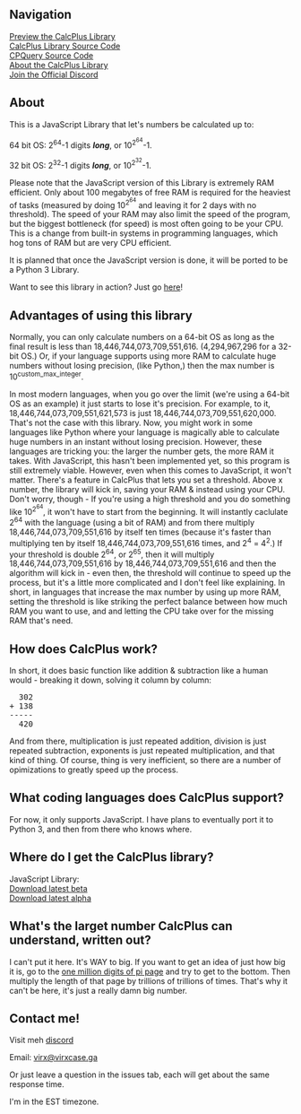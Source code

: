 ## Navigation
<a href="/PreviewLibrary/">Preview the CalcPlus Library</a><br>
<a href="/LibrarySource/">CalcPlus Library Source Code</a><br>
<a href="/CPQuerySource/">CPQuery Source Code</a><br>
<a href="/CalcPlus/">About the CalcPlus Library</a><br>
<a href="/Discord/">Join the Official Discord</a>

## About

This is a JavaScript Library that let's numbers be calculated up to:

  64 bit OS: 2<sup>64</sup>-1 digits <i><b>long</b></i>, or 10<sup>2<sup>64</sup></sup>-1.
  
  32 bit OS: 2<sup>32</sup>-1 digits <i><b>long</b></i>, or 10<sup>2<sup>32</sup></sup>-1.

Please note that the JavaScript version of this Library is extremely RAM efficient. Only about 100 megabytes of free RAM is required for the heaviest of tasks (measured by doing 10<sup>2<sup>64</sup></sup> and leaving it for 2 days with no threshold). The speed of your RAM may also limit the speed of the program, but the biggest bottleneck (for speed) is most often going to be your CPU. This is a change from built-in systems in programming languages, which hog tons of RAM but are very CPU efficient.

It is planned that once the JavaScript version is done, it will be ported to be a Python 3 Library.

Want to see this library in action? Just go [here](https://www.virxcase.ga/PreviewLibrary/)!

## Advantages of using this library
Normally, you can only calculate numbers on a 64-bit OS as long as the final result is less than 18,446,744,073,709,551,616. (4,294,967,296 for a 32-bit OS.) Or, if your language supports using more RAM to calculate huge numbers without losing precision, (like Python,) then the max number is 10<sup>custom_max_integer</sup>.

In most modern languages, when you go over the limit (we're using a 64-bit OS as an example) it just starts to lose it's precision. For example, to it, 18,446,744,073,709,551,621,573 is just 18,446,744,073,709,551,620,000. That's not the case with this library. Now, you might work in some languages like Python where your language is magically able to calculate huge numbers in an instant without losing precision. However, these languages are tricking you: the larger the number gets, the more RAM it takes. With JavaScript, this hasn't been implemented yet, so this program is still extremely viable. However, even when this comes to JavaScript, it won't matter. There's a feature in CalcPlus that lets you set a threshold. Above x number, the library will kick in, saving your RAM & instead using your CPU. Don't worry, though - If you're using a high threshold and you do something like 10<sup>2<sup>64</sup></sup>, it won't have to start from the beginning. It will instantly caclulate 2<sup>64</sup> with the language (using a bit of RAM) and from there multiply 18,446,744,073,709,551,616 by itself ten times (because it's faster than multiplying ten by itself 18,446,744,073,709,551,616 times, and 2<sup>4</sup> = 4<sup>2</sup>.) If your threshold is double 2<sup>64</sup>, or 2<sup>65</sup>, then it will multiply 18,446,744,073,709,551,616 by 18,446,744,073,709,551,616 and then the algorithm will kick in - even then, the threshold will continue to speed up the process, but it's a little more complicated and I don't feel like explaining. In short, in languages that increase the max number by using up more RAM, setting the threshold is like striking the perfect balance between how much RAM you want to use, and and letting the CPU take over for the missing RAM that's need.

## How does CalcPlus work?
In short, it does basic function like addition & subtraction like a human would - breaking it down, solving it column by column:
<pre>
  302
+ 138
-----
  420
</pre>

And from there, multiplication is just repeated addition, division is just repeated subtraction, exponents is just repeated multiplication, and that kind of thing. Of course, thing is very inefficient, so there are a number of opimizations to greatly speed up the process.

## What coding languages does CalcPlus support?
For now, it only supports JavaScript. I have plans to eventually port it to Python 3, and then from there who knows where.

## Where do I get the CalcPlus library?

JavaScript Library:<br>
&#9;<a href="https://github.com/VirxEC/CalcPlus/releases">Download latest beta</a><br>
&#9;<a href="https://www.virxcase.ga/assets/Library.js" download="CalcPlus_Library_ALPHA.js">Download latest alpha</a>

## What's the larget number CalcPlus can understand, written out?

I can't put it here. It's WAY to big. If you want to get an idea of just how big it is, go to the [one million digits of pi page](https://www.piday.org/million/) and try to get to the bottom. Then multiply the length of that page by trillions of trillions of times. That's why it can't be here, it's just a really damn big number.

## Contact me!
  Visit meh [discord](https://www.virxcase.ga/Discord/)
  
  Email: virx@virxcase.ga
  
  Or just leave a question in the issues tab, each will get about the same response time.
  
  I'm in the EST timezone.
